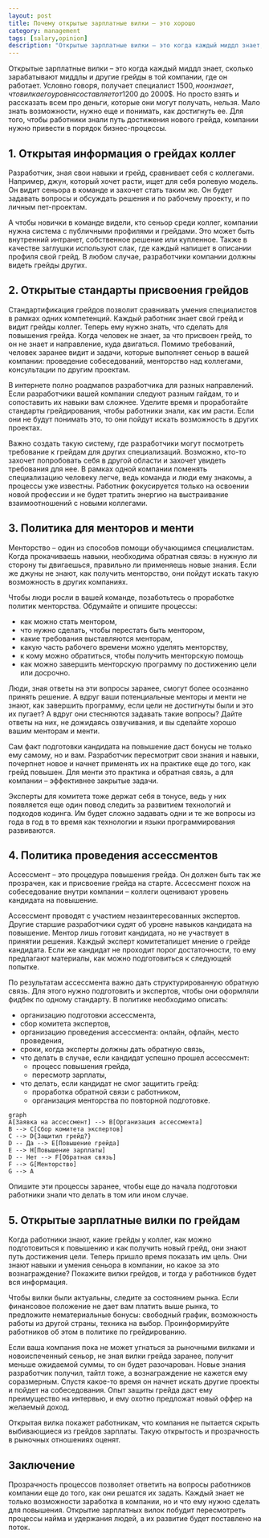 ```yaml
---
layout: post
title: Почему открытые зарплатные вилки – это хорошо
category: management
tags: [salary,opinion]
description: "Открытые зарплатные вилки – это когда каждый миддл знает, сколько зарабатывают миддлы и другие грейды в той компании, где он работает. Работник видит возможности для роста и вознаграждение еще до того, как получил грейд. Можно ли сразу открыть вилки, если у вас отсутствуют процессы менторства, повышения грейда и помощи в подготовке к нему? Давайте разбираться"
---
```


Открытые зарплатные вилки – это когда каждый миддл знает, сколько зарабатывают миддлы и другие грейды в той компании, где он работает. Условно говоря, получает специалист 1500$, но он знает, что вилка его уровня составляет от 1200$ до 2000$. Но просто взять и рассказать всем про деньги, которые они могут получать, нельзя. Мало знать возможности, нужно еще и понимать, как достигнуть ее. Для того, чтобы работники знали путь достижения нового грейда, компании нужно привести в порядок бизнес-процессы.

## 1. Открытая информация о грейдах коллег

Разработчик, зная свои навыки и грейд, сравнивает себя с коллегами. Например, джун, который хочет расти, ищет для себя ролевую модель. Он видит сеньора в команде и захочет стать таким же. Он будет задавать вопросы и обсуждать решения и по рабочему проекту, и по личным пет-проектам.

А чтобы новички в команде видели, кто сеньор среди коллег, компании нужна система с публичными профилями и грейдами. Это может быть внутренний интранет, собственное решение или купленное. Также в качестве заглушки используют слак, где каждый напишет в описании профиля свой грейд. В любом случае, разработчики компании должны видеть грейды других.

## 2. Открытые стандарты присвоения грейдов

Стандартификация грейдов позволит сравнивать умения специалистов в рамках одних компетенций. Каждый работник знает свой грейд и видит грейды коллег. Теперь ему нужно знать, что сделать для повышения грейда. Когда человек не знает, за что присвоен грейд, то он не знает и направление, куда двигаться. Помимо требований, человек заранее видит и задачи, которые выполняет сеньор в вашей компании: проведение собеседований, менторство над коллегами, консультации по другим проектам.

В интернете полно роадмапов разработчика для разных направлений. Если разработчики вашей компании следуют разным гайдам, то и сопоставить их навыки вам сложнее. Уделите время и проработайте стандарты грейдирования, чтобы работники знали, как им расти. Если они не будут понимать это, то они пойдут искать возможность в других проектах.

Важно создать такую систему, где разработчики могут посмотреть требование к грейдам для других специализаций. Возможно, кто-то захочет попробовать себя в другой области и захочет увидеть требования для нее. В рамках одной компании поменять специализацию человеку легче, ведь команда и люди ему знакомы, а процессы уже известны. Работник фокусируется только на освоении новой профессии и не будет тратить энергию на выстраивание взаимоотношений с новыми коллегами.

## 3. Политика для менторов и менти

Менторство – один из способов помощи обучающимся специалистам. Когда прокачиваешь навыки, необходима обратная связь: в нужную ли сторону ты двигаешься, правильно ли применяешь новые знания. Если же джуны не знают, как получить менторство, они пойдут искать такую возможность в других компаниях.

Чтобы люди росли в вашей команде, позаботьтесь о проработке политик менторства. Обдумайте и опишите процессы:

- как можно стать ментором,
- что нужно сделать, чтобы перестать быть ментором,
- какие требования выставляются менторам,
- какую часть рабочего времени можно уделять менторству,
- к кому можно обратиться, чтобы получить менторскую помощь
- как можно завершить менторскую программу по достижению цели или досрочно.

Люди, зная ответы на эти вопросы заранее, смогут более осознанно принять решение. А вдруг ваши потенциальные менторы и менти не знают, как завершить программу, если цели не достигнуты были и это их пугает? А вдруг они стесняются задавать такие вопросы? Дайте ответы на них, не дожидаясь озвучивания, и вы сделайте хорошо вашим менторам и менти.

Сам факт подготовки кандидата на повышение даст бонусы не только ему самому, но и вам. Разработчик пересмотрит свои знания и навыки, почерпнет новое и начнет применять их на практике еще до того, как грейд повышен. Для менти это практика и обратная связь, а для компании – эффективнее закрытые задачи.

Эксперты для комитета тоже держат себя в тонусе, ведь у них появляется еще один повод следить за развитием технологий и подходов кодинга. Им будет сложно задавать одни и те же вопросы из года в год в то время как технологии и языки программирования развиваются.

## 4. Политика проведения ассессментов

Ассессмент – это процедура повышения грейда. Он должен быть так же прозрачен, как и присвоение грейда на старте. Ассессмент похож на собеседование внутри компании – коллеги оценивают уровень кандидата на повышение.

Ассессмент проводят с участием незаинтересованных экспертов. Другие старшие разработчики судят об уровне навыков кандидата на повышение. Ментор лишь готовит кандидата, но не участвует в принятии решения. Каждый эксперт комитетапишет мнение о грейде кандидата. Если же кандидат не проходит порог достаточности, то ему предлагают материалы, как можно подготовиться к следующей попытке.

По результатам ассессмента важно дать структурированную обратную связь. Для этого нужно подготовить и экспертов, чтобы они оформляли фидбек по одному стандарту. В политике необходимо описать:

- организацию подготовки ассессмента,
- сбор комитета экспертов,
- организацию проведения ассессмента: онлайн, офлайн, место проведения,
- сроки, когда эксперты должны дать обратную связь,
- что делать в случае, если кандидат успешно прошел ассессмент:
	- процесс повышения грейда,
	- пересмотр зарплаты,
- что делать, если кандидат не смог защитить грейд:
	- проработка обратной связи с работником,
	- организация менторства по повторной подготовке.

```mermaid
graph
A[Заявка на ассессмент] --> B[Организация ассессмента]
B --> C[Сбор комитета экспертов]
C --> D{Защитил грейд?}
D -- Да --> E[Повышение грейда]
E --> H[Повышение зарплаты]
D -- Нет --> F[Обратная связь]
F --> G[Менторство]
G --> A
```

Опишите эти процессы заранее, чтобы еще до начала подготовки работники знали что делать в том или ином случае.

## 5. Открытые зарплатные вилки по грейдам

Когда работники знают, какие грейды у коллег, как можно подготовиться к повышению и как получить новый грейд, они знают путь достижения цели. Теперь пришло время показать им цель. Они знают навыки и умения сеньора в компании, но какое за это вознаграждение? Покажите вилки грейдов, и тогда у работников будет вся информация.

Чтобы вилки были актуальны, следите за состоянием рынка. Если финансовое положение не дает вам платить выше рынка, то предложите нематериальные бонусы: свободный график, возможность работы из другой страны, техника на выбор. Проинформируйте работников об этом в политике по грейдированию.

Если ваша компания пока не может угнаться за рыночными вилками и новоиспеченный сеньор, не зная вилки грейда заранее, получит меньше ожидаемой суммы, то он будет разочарован. Новые знания разработчик получил, тайтл тоже, а вознаграждение не кажется ему соразмерным. Спустя какое-то время он начнет искать другие проекты и пойдет на собеседования. Опыт защиты грейда даст ему преимущество на интервью, и ему охотно предложат новый оффер на желаемый доход.

Открытая вилка покажет работникам, что компания не пытается скрыть выбивающиеся из грейдов зарплаты. Такую открытость и прозрачность в рыночных отношениях оценят.

## Заключение

Прозрачность процессов позволяет ответить на вопросы работников компании еще до того, как они решатся их задать. Каждый знает не только возможности заработка в компании, но и что ему нужно сделать для повышения. Открытие зарплатных вилок побудит пересмотреть процессы найма и удержания людей, а их развитие будет поставлено на поток.
